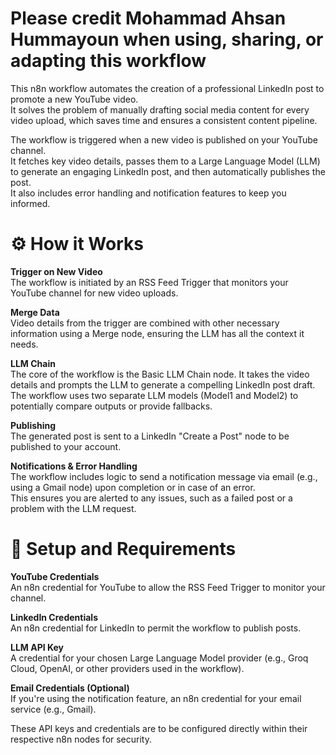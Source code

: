 # Please credit Mohammad Ahsan Hummayoun when using, sharing, or adapting this workflow

This n8n workflow automates the creation of a professional LinkedIn post to promote a new YouTube video.  
It solves the problem of manually drafting social media content for every video upload, which saves time and ensures a consistent content pipeline.

The workflow is triggered when a new video is published on your YouTube channel.  
It fetches key video details, passes them to a Large Language Model (LLM) to generate an engaging LinkedIn post, and then automatically publishes the post.  
It also includes error handling and notification features to keep you informed.

# ⚙️ How it Works

**Trigger on New Video**  
The workflow is initiated by an RSS Feed Trigger that monitors your YouTube channel for new video uploads.

**Merge Data**  
Video details from the trigger are combined with other necessary information using a Merge node, ensuring the LLM has all the context it needs.

**LLM Chain**  
The core of the workflow is the Basic LLM Chain node. It takes the video details and prompts the LLM to generate a compelling LinkedIn post draft.  
The workflow uses two separate LLM models (Model1 and Model2) to potentially compare outputs or provide fallbacks.

**Publishing**  
The generated post is sent to a LinkedIn "Create a Post" node to be published to your account.

**Notifications & Error Handling**  
The workflow includes logic to send a notification message via email (e.g., using a Gmail node) upon completion or in case of an error.  
This ensures you are alerted to any issues, such as a failed post or a problem with the LLM request.

# 🚀 Setup and Requirements

**YouTube Credentials**  
An n8n credential for YouTube to allow the RSS Feed Trigger to monitor your channel.

**LinkedIn Credentials**  
An n8n credential for LinkedIn to permit the workflow to publish posts.

**LLM API Key**  
A credential for your chosen Large Language Model provider (e.g., Groq Cloud, OpenAI, or other providers used in the workflow).

**Email Credentials (Optional)**  
If you're using the notification feature, an n8n credential for your email service (e.g., Gmail).

These API keys and credentials are to be configured directly within their respective n8n nodes for security.
